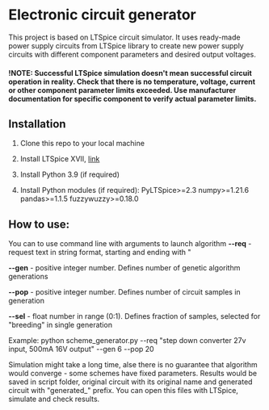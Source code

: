 # Electronic circuit generator

This project is based on LTSpice circuit simulator. It uses ready-made power supply circuits from LTSpice library to create new power supply 
circuits with different component parameters and desired output voltages.

#### **!NOTE: Successful LTSpice simulation doesn't mean successful circuit operation in reality. Check that there is no temperature, voltage, current or other component parameter limits exceeded. Use manufacturer documentation for specific component to verify actual parameter limits.**

## Installation
1. Clone this repo to your local machine

2. Install LTSpice XVII, [link](https://www.analog.com/en/design-center/design-tools-and-calculators/ltspice-simulator.html)

3. Install Python 3.9 (if required)

4. Install Python modules (if required):
    PyLTSpice>=2.3
    numpy>=1.21.6
    pandas>=1.1.5
    fuzzywuzzy>=0.18.0
    
## How to use:
  You can to use command line with arguments to launch algorithm
  **--req** - request text in string format, starting and ending with "
  
  **--gen** - positive integer number. Defines number of genetic algorithm generations
  
  **--pop** - positive integer number. Defines number of circuit samples in generation
  
  **--sel** - float number in range (0:1). Defines fraction of samples, selected for "breeding" in single generation

Example: 
python scheme_generator.py --req "step down converter 27v input, 500mA 16V output" --gen 6 --pop 20

Simulation might take a long time, alse there is no guarantee that algorithm would converge - some schemes have fixed parameters.
Results would be saved in script folder, original circuit with its original name and generated circuit with "generated_" prefix.
You can open this files with LTSpice, simulate and check results.

